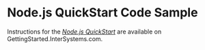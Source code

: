 # Node.js QuickStart Code Sample
Instructions for the *[Node.js QuickStart](https://gettingstarted.intersystems.com/language-quickstarts/nodejs-quickstart/)* are available on GettingStarted.InterSystems.com.